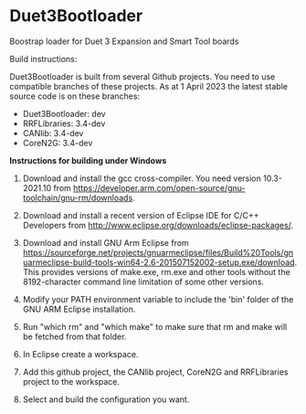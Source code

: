 # Duet3Bootloader
Boostrap loader for Duet 3 Expansion and Smart Tool boards
 
Build instructions:

Duet3Bootloader is built from several Github projects. You need to use compatible branches of these projects. As at 1 April 2023 the latest stable source code is on these branches:

- Duet3Bootloader: dev
- RRFLibraries: 3.4-dev
- CANlib: 3.4-dev
- CoreN2G: 3.4-dev

**Instructions for building under Windows**

1. Download and install the gcc cross-compiler. You need version 10.3-2021.10 from https://developer.arm.com/open-source/gnu-toolchain/gnu-rm/downloads.

2. Download and install a recent version of Eclipse IDE for C/C++ Developers from http://www.eclipse.org/downloads/eclipse-packages/.

3. Download and install GNU Arm Eclipse from https://sourceforge.net/projects/gnuarmeclipse/files/Build%20Tools/gnuarmeclipse-build-tools-win64-2.6-201507152002-setup.exe/download. This provides versions of make.exe, rm.exe and other tools without the 8192-character command line limitation of some other versions.

4. Modify your PATH environment variable to include the 'bin' folder of the GNU ARM Eclipse installation.

5. Run "which rm" and "which make" to make sure that rm and make will be fetched from that folder.

6. In Eclipse create a workspace.

7. Add this github project, the CANlib project, CoreN2G and RRFLibraries project to the workspace.

8. Select and build the configuration you want.

